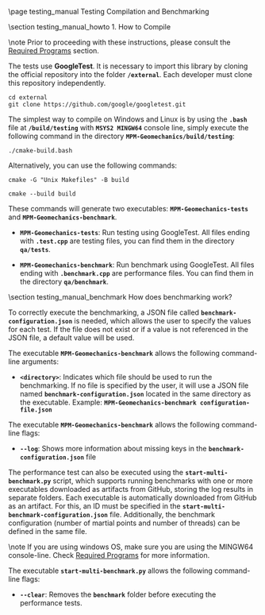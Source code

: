 \page testing_manual Testing Compilation and Benchmarking

\section testing_manual_howto 1. How to Compile

\note Prior to proceeding with these instructions, please consult the [Required Programs](#required_programs) section.

The tests use **GoogleTest**. It is necessary to import this library by cloning the official repository into the folder **`/external`**. Each developer must clone this repository independently.

```
cd external
git clone https://github.com/google/googletest.git
```

The simplest way to compile on Windows and Linux is by using the **`.bash`** file at **`/build/testing`** with **`MSYS2 MINGW64`** console line, simply execute the following command in the directory **`MPM-Geomechanics/build/testing`**:
```
./cmake-build.bash
```

Alternatively, you can use the following commands:
```
cmake -G "Unix Makefiles" -B build
```

```
cmake --build build
```

These commands will generate two executables: **`MPM-Geomechanics-tests`** and **`MPM-Geomechanics-benchmark`**.

- **`MPM-Geomechanics-tests`**: Run testing using GoogleTest. All files ending with **`.test.cpp`** are testing files, you can find them in the directory **`qa/tests`**.

- **`MPM-Geomechanics-benchmark`**: Run benchmark using GoogleTest. All files ending with **`.benchmark.cpp`** are performance files. You can find them in the directory **`qa/benchmark`**.

\section testing_manual_benchmark How does benchmarking work?

To correctly execute the benchmarking, a JSON file called **`benchmark-configuration.json`** is needed, which allows the user to specify the values for each test. If the file does not exist or if a value is not referenced in the JSON file, a default value will be used.

The executable **`MPM-Geomechanics-benchmark`** allows the following command-line arguments:

* **`<directory>`**: Indicates which file should be used to run the benchmarking. If no file is specified by the user, it will use a JSON file named **`benchmark-configuration.json`** located in the same directory as the executable. Example: **`MPM-Geomechanics-benchmark configuration-file.json`**

The executable **`MPM-Geomechanics-benchmark`** allows the following command-line flags:

* **`--log`**: Shows more information about missing keys in the **`benchmark-configuration.json`** file

The performance test can also be executed using the **`start-multi-benchmark.py`** script, which supports running benchmarks with one or more executables downloaded as artifacts from GitHub, storing the log results in separate folders. Each executable is automatically downloaded from GitHub as an artifact. For this, an ID must be specified in the **`start-multi-benchmark-configuration.json`** file. Additionally, the benchmark configuration (number of martial points and number of threads) can be defined in the same file. 

\note If you are using windows OS, make sure you are using the MINGW64 console-line. Check [Required Programs](#required_programs_windows) for more information.

The executable **`start-multi-benchmark.py`** allows the following command-line flags:

* **`--clear`**: Removes the **`benchmark`** folder before executing the performance tests.